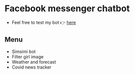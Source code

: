 # Facebook messenger chatbot
- Feel free to test my bot :point_right: [here](https://www.facebook.com/chatwithtomcat/)

## Menu
- Simsimi bot
- Filter girl image
- Weather and forecast
- Covid news tracker